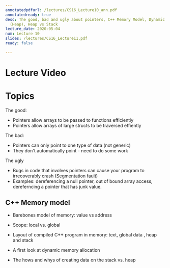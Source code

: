 ```yaml
---
annotatedpdfurl: /lectures/CS16_Lecture10_ann.pdf
annotatedready: true
desc: The good, bad and ugly about pointers, C++ Memory Model, Dynamic memory allocation
  (Heap), Heap vs Stack
lecture_date: 2020-05-04
num: Lecture 10
slides: /lectures/CS16_Lecture11.pdf
ready: false

---
```


# Lecture Video




# Topics

The good:

* Pointers allow arrays to be passed to functions efficiently
* Pointers allow arrays of large structs to be traversed effiently

The bad:

* Pointers can only point to one type of data (not generic)
* They don't automatically point - need to do some work

The ugly

* Bugs in code that involves pointers can cause your program to irrecoverably crash (Segmentation fault)
* Examples: dereferencing a null pointer, out of bound array access, dereferncing a pointer that has junk value.

## C++ Memory model
* Barebones model of memory: value vs address
* Scope: local vs. global
* Layout of compiled C++ program in memory: text, global data , heap and stack


* A first look at dynamic memory allocation
* The hows and whys of creating data on the stack vs. heap
